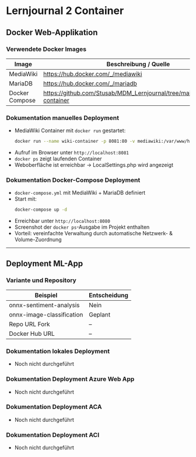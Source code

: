 ﻿# Lernjournal 2 Container

## Docker Web-Applikation

### Verwendete Docker Images

| Image       | Beschreibung / Quelle |
|-------------|------------------------|
| MediaWiki   | https://hub.docker.com/_/mediawiki |
| MariaDB     | https://hub.docker.com/_/mariadb |
| Docker Compose | https://github.com/Stusab/MDM_Lernjournal/tree/main/lernjournal2-container |

### Dokumentation manuelles Deployment

- MediaWiki Container mit `docker run` gestartet:
  ```bash
  docker run --name wiki-container -p 8081:80 -v mediawiki:/var/www/html -d mediawiki:1.42.3
  ```
- Aufruf im Browser unter `http://localhost:8081`
- `docker ps` zeigt laufenden Container
- Weboberfläche ist erreichbar → LocalSettings.php wird angezeigt

### Dokumentation Docker-Compose Deployment

- `docker-compose.yml` mit MediaWiki + MariaDB definiert
- Start mit:
  ```bash
  docker-compose up -d
  ```
- Erreichbar unter `http://localhost:8080`
- Screenshot der `docker ps`-Ausgabe im Projekt enthalten
- Vorteil: vereinfachte Verwaltung durch automatische Netzwerk- & Volume-Zuordnung

---

## Deployment ML-App

### Variante und Repository

| Beispiel                    | Entscheidung |
|----------------------------|--------------|
| onnx-sentiment-analysis    | Nein         |
| onnx-image-classification  | Geplant      |
| Repo URL Fork              | –            |
| Docker Hub URL             | –            |

### Dokumentation lokales Deployment

- Noch nicht durchgeführt

### Dokumentation Deployment Azure Web App

- Noch nicht durchgeführt

### Dokumentation Deployment ACA

- Noch nicht durchgeführt

### Dokumentation Deployment ACI

- Noch nicht durchgeführt
